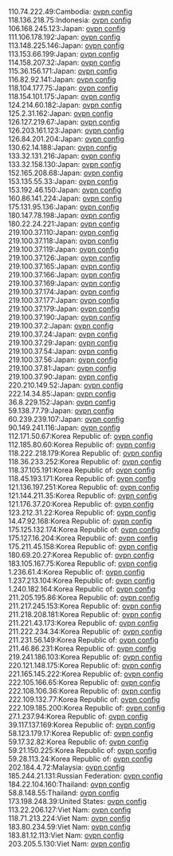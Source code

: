 110.74.222.49:Cambodia: [ovpn config](vpn/110_74_222_49.ovpn)  
118.136.218.75:Indonesia: [ovpn config](vpn/118_136_218_75.ovpn)  
106.168.245.123:Japan: [ovpn config](vpn/106_168_245_123.ovpn)  
111.106.178.192:Japan: [ovpn config](vpn/111_106_178_192.ovpn)  
113.148.225.146:Japan: [ovpn config](vpn/113_148_225_146.ovpn)  
113.153.66.199:Japan: [ovpn config](vpn/113_153_66_199.ovpn)  
114.158.207.32:Japan: [ovpn config](vpn/114_158_207_32.ovpn)  
115.36.156.171:Japan: [ovpn config](vpn/115_36_156_171.ovpn)  
116.82.92.141:Japan: [ovpn config](vpn/116_82_92_141.ovpn)  
118.104.177.75:Japan: [ovpn config](vpn/118_104_177_75.ovpn)  
118.154.101.175:Japan: [ovpn config](vpn/118_154_101_175.ovpn)  
124.214.60.182:Japan: [ovpn config](vpn/124_214_60_182.ovpn)  
125.2.31.162:Japan: [ovpn config](vpn/125_2_31_162.ovpn)  
126.127.219.67:Japan: [ovpn config](vpn/126_127_219_67.ovpn)  
126.203.161.123:Japan: [ovpn config](vpn/126_203_161_123.ovpn)  
126.84.201.204:Japan: [ovpn config](vpn/126_84_201_204.ovpn)  
130.62.14.188:Japan: [ovpn config](vpn/130_62_14_188.ovpn)  
133.32.131.216:Japan: [ovpn config](vpn/133_32_131_216.ovpn)  
133.32.158.130:Japan: [ovpn config](vpn/133_32_158_130.ovpn)  
152.165.208.68:Japan: [ovpn config](vpn/152_165_208_68.ovpn)  
153.135.55.33:Japan: [ovpn config](vpn/153_135_55_33.ovpn)  
153.192.46.150:Japan: [ovpn config](vpn/153_192_46_150.ovpn)  
160.86.141.224:Japan: [ovpn config](vpn/160_86_141_224.ovpn)  
175.131.95.136:Japan: [ovpn config](vpn/175_131_95_136.ovpn)  
180.147.78.198:Japan: [ovpn config](vpn/180_147_78_198.ovpn)  
180.22.24.221:Japan: [ovpn config](vpn/180_22_24_221.ovpn)  
219.100.37.110:Japan: [ovpn config](vpn/219_100_37_110.ovpn)  
219.100.37.118:Japan: [ovpn config](vpn/219_100_37_118.ovpn)  
219.100.37.119:Japan: [ovpn config](vpn/219_100_37_119.ovpn)  
219.100.37.126:Japan: [ovpn config](vpn/219_100_37_126.ovpn)  
219.100.37.165:Japan: [ovpn config](vpn/219_100_37_165.ovpn)  
219.100.37.166:Japan: [ovpn config](vpn/219_100_37_166.ovpn)  
219.100.37.169:Japan: [ovpn config](vpn/219_100_37_169.ovpn)  
219.100.37.174:Japan: [ovpn config](vpn/219_100_37_174.ovpn)  
219.100.37.177:Japan: [ovpn config](vpn/219_100_37_177.ovpn)  
219.100.37.179:Japan: [ovpn config](vpn/219_100_37_179.ovpn)  
219.100.37.190:Japan: [ovpn config](vpn/219_100_37_190.ovpn)  
219.100.37.2:Japan: [ovpn config](vpn/219_100_37_2.ovpn)  
219.100.37.24:Japan: [ovpn config](vpn/219_100_37_24.ovpn)  
219.100.37.29:Japan: [ovpn config](vpn/219_100_37_29.ovpn)  
219.100.37.54:Japan: [ovpn config](vpn/219_100_37_54.ovpn)  
219.100.37.56:Japan: [ovpn config](vpn/219_100_37_56.ovpn)  
219.100.37.81:Japan: [ovpn config](vpn/219_100_37_81.ovpn)  
219.100.37.90:Japan: [ovpn config](vpn/219_100_37_90.ovpn)  
220.210.149.52:Japan: [ovpn config](vpn/220_210_149_52.ovpn)  
222.14.34.85:Japan: [ovpn config](vpn/222_14_34_85.ovpn)  
36.8.229.152:Japan: [ovpn config](vpn/36_8_229_152.ovpn)  
59.138.77.79:Japan: [ovpn config](vpn/59_138_77_79.ovpn)  
60.239.239.107:Japan: [ovpn config](vpn/60_239_239_107.ovpn)  
90.149.241.116:Japan: [ovpn config](vpn/90_149_241_116.ovpn)  
112.171.50.67:Korea Republic of: [ovpn config](vpn/112_171_50_67.ovpn)  
112.185.80.60:Korea Republic of: [ovpn config](vpn/112_185_80_60.ovpn)  
118.222.218.179:Korea Republic of: [ovpn config](vpn/118_222_218_179.ovpn)  
118.36.233.252:Korea Republic of: [ovpn config](vpn/118_36_233_252.ovpn)  
118.37.105.191:Korea Republic of: [ovpn config](vpn/118_37_105_191.ovpn)  
118.45.193.171:Korea Republic of: [ovpn config](vpn/118_45_193_171.ovpn)  
121.136.197.251:Korea Republic of: [ovpn config](vpn/121_136_197_251.ovpn)  
121.144.211.35:Korea Republic of: [ovpn config](vpn/121_144_211_35.ovpn)  
121.176.37.20:Korea Republic of: [ovpn config](vpn/121_176_37_20.ovpn)  
123.212.31.22:Korea Republic of: [ovpn config](vpn/123_212_31_22.ovpn)  
14.47.92.168:Korea Republic of: [ovpn config](vpn/14_47_92_168.ovpn)  
175.125.132.174:Korea Republic of: [ovpn config](vpn/175_125_132_174.ovpn)  
175.127.16.204:Korea Republic of: [ovpn config](vpn/175_127_16_204.ovpn)  
175.211.45.158:Korea Republic of: [ovpn config](vpn/175_211_45_158.ovpn)  
180.69.20.27:Korea Republic of: [ovpn config](vpn/180_69_20_27.ovpn)  
183.105.167.75:Korea Republic of: [ovpn config](vpn/183_105_167_75.ovpn)  
1.236.61.4:Korea Republic of: [ovpn config](vpn/1_236_61_4.ovpn)  
1.237.213.104:Korea Republic of: [ovpn config](vpn/1_237_213_104.ovpn)  
1.240.182.164:Korea Republic of: [ovpn config](vpn/1_240_182_164.ovpn)  
211.205.195.86:Korea Republic of: [ovpn config](vpn/211_205_195_86.ovpn)  
211.217.245.153:Korea Republic of: [ovpn config](vpn/211_217_245_153.ovpn)  
211.218.208.181:Korea Republic of: [ovpn config](vpn/211_218_208_181.ovpn)  
211.221.43.173:Korea Republic of: [ovpn config](vpn/211_221_43_173.ovpn)  
211.222.234.34:Korea Republic of: [ovpn config](vpn/211_222_234_34.ovpn)  
211.231.56.149:Korea Republic of: [ovpn config](vpn/211_231_56_149.ovpn)  
211.46.86.231:Korea Republic of: [ovpn config](vpn/211_46_86_231.ovpn)  
219.241.186.103:Korea Republic of: [ovpn config](vpn/219_241_186_103.ovpn)  
220.121.148.175:Korea Republic of: [ovpn config](vpn/220_121_148_175.ovpn)  
221.165.145.222:Korea Republic of: [ovpn config](vpn/221_165_145_222.ovpn)  
222.105.166.65:Korea Republic of: [ovpn config](vpn/222_105_166_65.ovpn)  
222.108.106.36:Korea Republic of: [ovpn config](vpn/222_108_106_36.ovpn)  
222.109.132.77:Korea Republic of: [ovpn config](vpn/222_109_132_77.ovpn)  
222.109.185.200:Korea Republic of: [ovpn config](vpn/222_109_185_200.ovpn)  
27.1.237.94:Korea Republic of: [ovpn config](vpn/27_1_237_94.ovpn)  
39.117.137.169:Korea Republic of: [ovpn config](vpn/39_117_137_169.ovpn)  
58.123.179.17:Korea Republic of: [ovpn config](vpn/58_123_179_17.ovpn)  
59.17.32.82:Korea Republic of: [ovpn config](vpn/59_17_32_82.ovpn)  
59.21.150.225:Korea Republic of: [ovpn config](vpn/59_21_150_225.ovpn)  
59.28.113.24:Korea Republic of: [ovpn config](vpn/59_28_113_24.ovpn)  
202.184.4.72:Malaysia: [ovpn config](vpn/202_184_4_72.ovpn)  
185.244.21.131:Russian Federation: [ovpn config](vpn/185_244_21_131.ovpn)  
184.22.104.160:Thailand: [ovpn config](vpn/184_22_104_160.ovpn)  
58.8.148.55:Thailand: [ovpn config](vpn/58_8_148_55.ovpn)  
173.198.248.39:United States: [ovpn config](vpn/173_198_248_39.ovpn)  
113.22.206.127:Viet Nam: [ovpn config](vpn/113_22_206_127.ovpn)  
118.71.213.224:Viet Nam: [ovpn config](vpn/118_71_213_224.ovpn)  
183.80.234.59:Viet Nam: [ovpn config](vpn/183_80_234_59.ovpn)  
183.81.12.113:Viet Nam: [ovpn config](vpn/183_81_12_113.ovpn)  
203.205.5.130:Viet Nam: [ovpn config](vpn/203_205_5_130.ovpn)  
